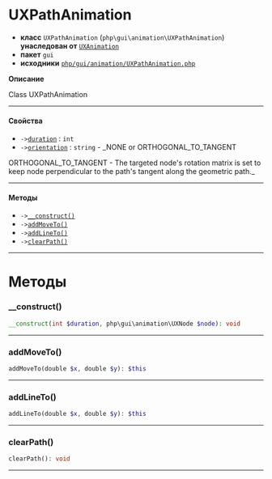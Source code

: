 # UXPathAnimation

- **класс** `UXPathAnimation` (`php\gui\animation\UXPathAnimation`) **унаследован от** [`UXAnimation`](api-docs/classes/php/gui/animation/UXAnimation.ru.md)
- **пакет** `gui`
- **исходники** [`php/gui/animation/UXPathAnimation.php`](./src/main/resources/JPHP-INF/sdk/php/gui/animation/UXPathAnimation.php)

**Описание**

Class UXPathAnimation

---

#### Свойства

- `->`[`duration`](#prop-duration) : `int`
- `->`[`orientation`](#prop-orientation) : `string` - _NONE or ORTHOGONAL_TO_TANGENT

ORTHOGONAL_TO_TANGENT - The targeted node's rotation matrix is set to keep node
perpendicular to the path's tangent along the geometric path._

---

#### Методы

- `->`[`__construct()`](#method-__construct)
- `->`[`addMoveTo()`](#method-addmoveto)
- `->`[`addLineTo()`](#method-addlineto)
- `->`[`clearPath()`](#method-clearpath)

---
# Методы

<a name="method-__construct"></a>

### __construct()
```php
__construct(int $duration, php\gui\animation\UXNode $node): void
```

---

<a name="method-addmoveto"></a>

### addMoveTo()
```php
addMoveTo(double $x, double $y): $this
```

---

<a name="method-addlineto"></a>

### addLineTo()
```php
addLineTo(double $x, double $y): $this
```

---

<a name="method-clearpath"></a>

### clearPath()
```php
clearPath(): void
```

---
